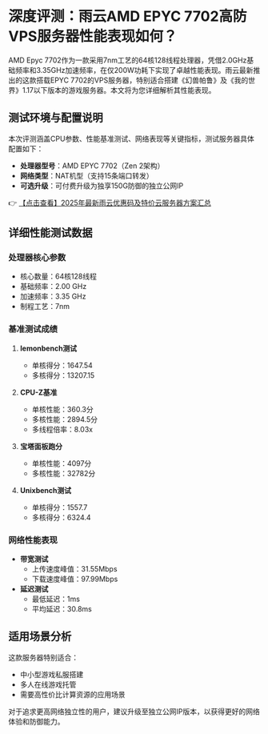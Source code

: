 # 深度评测：雨云AMD EPYC 7702高防VPS服务器性能表现如何？

AMD Epyc 7702作为一款采用7nm工艺的64核128线程处理器，凭借2.0GHz基础频率和3.35GHz加速频率，在仅200W功耗下实现了卓越性能表现。雨云最新推出的这款搭载EPYC 7702的VPS服务器，特别适合搭建《幻兽帕鲁》及《我的世界》1.17以下版本的游戏服务器。本文将为您详细解析其性能表现。

## 测试环境与配置说明

本次评测涵盖CPU参数、性能基准测试、网络表现等关键指标，测试服务器具体配置如下：

- **处理器型号**：AMD EPYC 7702（Zen 2架构）
- **网络类型**：NAT机型（支持15条端口转发）
- **可选升级**：可付费升级为独享150G防御的独立公网IP

👉 [【点击查看】2025年最新雨云优惠码及特价云服务器方案汇总](https://bit.ly/RainYun)

## 详细性能测试数据

### 处理器核心参数
- 核心数量：64核128线程
- 基础频率：2.00 GHz
- 加速频率：3.35 GHz
- 制程工艺：7nm

### 基准测试成绩
1. **lemonbench测试**
   - 单核得分：1647.54
   - 多核得分：13207.15

2. **CPU-Z基准**
   - 单核性能：360.3分
   - 多核性能：2894.5分
   - 多线程倍率：8.03x

3. **宝塔面板跑分**
   - 单核性能：4097分
   - 多核性能：32782分

4. **Unixbench测试**
   - 单核得分：1557.7
   - 多核得分：6324.4

### 网络性能表现
- **带宽测试**
  - 上传速度峰值：31.55Mbps
  - 下载速度峰值：97.99Mbps
- **延迟测试**
  - 最低延迟：1ms
  - 平均延迟：30.8ms

## 适用场景分析
这款服务器特别适合：
- 中小型游戏私服搭建
- 多人在线游戏托管
- 需要高性价比计算资源的应用场景

对于追求更高网络独立性的用户，建议升级至独立公网IP版本，以获得更好的网络体验和防御能力。
